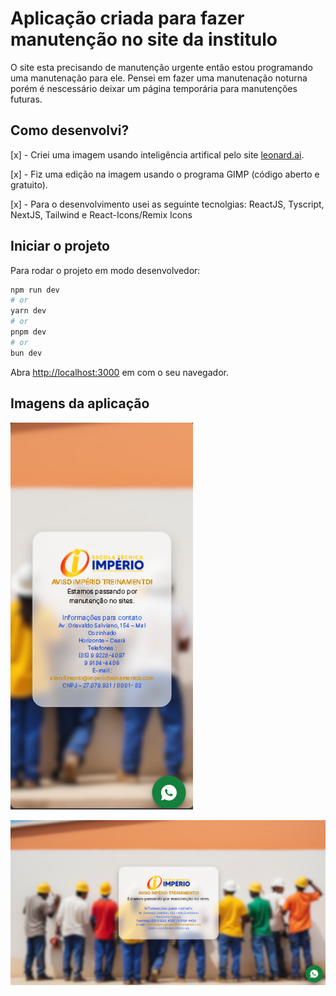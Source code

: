 # Aplicação criada para fazer manutenção no site da institulo

O site esta precisando de manutenção urgente então estou programando uma manutenação para ele.
Pensei em fazer uma manutenação noturna porém é nescessário deixar um página temporária para manutenções futuras.

## Como desenvolvi?
[x] - Criei uma imagem usando inteligência artifical pelo site [leonard.ai](https://leonard.ai).

[x] - Fiz uma edição na imagem usando o programa GIMP (código aberto e gratuito).

[x] - Para o desenvolvimento usei as seguinte tecnolgias: ReactJS, Tyscript, NextJS, Tailwind e React-Icons/Remix Icons

## Iniciar o projeto

Para rodar o projeto em modo desenvolvedor:

```bash
npm run dev
# or
yarn dev
# or
pnpm dev
# or
bun dev
```

Abra [http://localhost:3000](http://localhost:3000) em com o seu navegador.

## Imagens da aplicação


![Exemplo mobile](./assets/example-mobile.png)

![Exemplo desktop](./assets/example-desktop.png)
